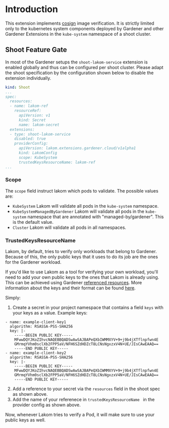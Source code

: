 # Introduction

This extension implements [cosign](https://github.com/sigstore/cosign) image verification. It is strictly limited only to the kubernetes system components deployed by Gardener and other Gardener Extensions in the `kube-system` namespace of a shoot cluster.

## Shoot Feature Gate

In most of the Gardener setups the `shoot-lakom-service` extension is enabled globally and thus can be configured per shoot cluster. Please adapt the shoot specification by the configuration shown below to disable the extension individually.

```yaml
kind: Shoot
...
spec:
  resources:
  - name: lakom-ref
    resourceRef:
      apiVersion: v1
      kind: Secret
      name: lakom-secret
  extensions:
  - type: shoot-lakom-service
    disabled: true
    providerConfig:
      apiVersion: lakom.extensions.gardener.cloud/v1alpha1
      kind: LakomConfig
      scope: KubeSystem
      trustedKeysResourceName: lakom-ref
...
```

### Scope

The `scope` field instruct lakom which pods to validate. The possible values are:

- `KubeSystem`
Lakom will validate all pods in the `kube-system` namespace.
- `KubeSystemManagedByGardener`
Lakom will validate all pods in the `kube-system` namespace that are annotated with "managed-by/gardener". This is the default value.
- `Cluster`
Lakom will validate all pods in all namespaces.

### TrustedKeysResourceName

Lakom, by default, tries to verify only workloads that belong to Gardener. Because of this, the only public keys that it uses to do its job are the ones for the Gardener workload.

If you'd like to use Lakom as a tool for verifying your own workload, you'll need to add your own public keys to the ones that Lakom is already using. This can be achieved using Gardener [referenced resources](https://github.com/gardener/gardener/blob/master/docs/extensions/referenced-resources.md). More information about the keys and their format can be found [here](lakom.md#lakom-cosign-public-keys-configuration-file).

Simply:
1. Create a secret in your project namespace that contains a field `keys` with your keys as a value. Example keys:
```
- name: example-client-key1
  algorithm: RSASSA-PSS-SHA256
  key: |-
    -----BEGIN PUBLIC KEY-----
    MFwwDQYJKoZIhvcNAQEBBQADSwAwSAJBAPeQXbIWMMXYV+9+j9b4jXTflnpfwn4E
    GMrmqYVhm0sclXb2FPP5aV/NFH6SZdHDZcT8LCNsNgxzxV4N+UE/JIsCAwEAAQ==
    -----END PUBLIC KEY-----
- name: example-client-key2
  algorithm: RSASSA-PSS-SHA256
  key: |-
    -----BEGIN PUBLIC KEY-----
    MFwwDQYJKoZIhvcNAQEBBQADSwAwSAJBAPeQXbIWMMXYV+9+j9b4jXTflnpfwn4E
    GMrmqYVhm0sclXb2FPP5aV/NFH6SZdHDZcT8LCNsNgxzxV4N+UE/JIsCAwEAAQ==
    -----END PUBLIC KEY-----
```
2. Add a reference to your secret via the `resources` field in the shoot spec as shown above.
3. Add the name of your referenece in `trustedKeysResourceName ` in the provider config as shown above.

Now, whenever Lakom tries to verify a Pod, it will make sure to use your public keys as well.
